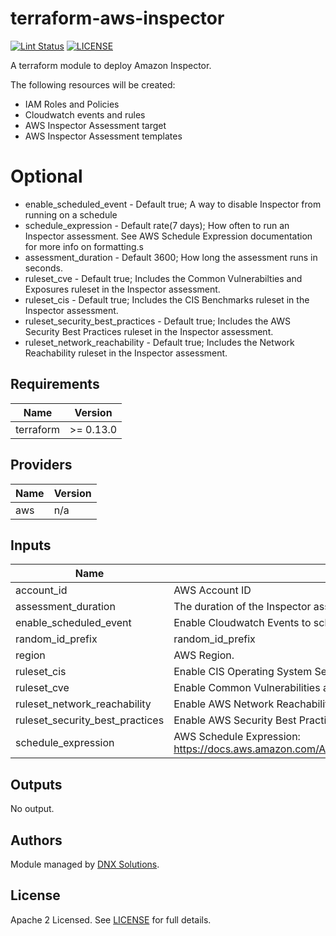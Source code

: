 # terraform-aws-inspector

[![Lint Status](https://github.com/DNXLabs/terraform-aws-template/workflows/Lint/badge.svg)](https://github.com/DNXLabs/terraform-aws-template/actions)
[![LICENSE](https://img.shields.io/github/license/DNXLabs/terraform-aws-template)](https://github.com/DNXLabs/terraform-aws-template/blob/master/LICENSE)

<!--- BEGIN_TF_DOCS --->

A terraform module to deploy Amazon Inspector.

The following resources will be created:

- IAM Roles and Policies
- Cloudwatch events and rules
- AWS Inspector Assessment target
- AWS Inspector Assessment templates

# Optional

- enable_scheduled_event - Default true; A way to disable Inspector from running on a schedule
- schedule_expression - Default rate(7 days); How often to run an Inspector assessment. See AWS Schedule Expression documentation for more info on formatting.s
- assessment_duration - Default 3600; How long the assessment runs in seconds.
- ruleset_cve - Default true; Includes the Common Vulnerabilties and Exposures ruleset in the Inspector assessment.
- ruleset_cis - Default true; Includes the CIS Benchmarks ruleset in the Inspector assessment.
- ruleset_security_best_practices - Default true; Includes the AWS Security Best Practices ruleset in the Inspector assessment.
- ruleset_network_reachability - Default true; Includes the Network Reachability ruleset in the Inspector assessment.
## Requirements

| Name | Version |
|------|---------|
| terraform | >= 0.13.0 |

## Providers

| Name | Version |
|------|---------|
| aws | n/a |

## Inputs

| Name | Description | Type | Default | Required |
|------|-------------|------|---------|:--------:|
| account\_id | AWS Account ID | `string` | n/a | yes |
| assessment\_duration | The duration of the Inspector assessment run | `string` | `"3600"` | no |
| enable\_scheduled\_event | Enable Cloudwatch Events to schedule an assessment | `bool` | `true` | no |
| random\_id\_prefix | random\_id\_prefix | `any` | n/a | yes |
| region | AWS Region. | `any` | n/a | yes |
| ruleset\_cis | Enable CIS Operating System Security Configuration Benchmarks Ruleset | `bool` | `true` | no |
| ruleset\_cve | Enable Common Vulnerabilities and Exposures Ruleset | `bool` | `true` | no |
| ruleset\_network\_reachability | Enable AWS Network Reachability Ruleset | `bool` | `true` | no |
| ruleset\_security\_best\_practices | Enable AWS Security Best Practices Ruleset | `bool` | `true` | no |
| schedule\_expression | AWS Schedule Expression: https://docs.aws.amazon.com/AmazonCloudWatch/latest/events/ScheduledEvents.html | `string` | n/a | yes |

## Outputs

No output.

<!--- END_TF_DOCS --->

## Authors

Module managed by [DNX Solutions](https://github.com/DNXLabs).

## License

Apache 2 Licensed. See [LICENSE](https://github.com/DNXLabs/terraform-aws-template/blob/master/LICENSE) for full details.